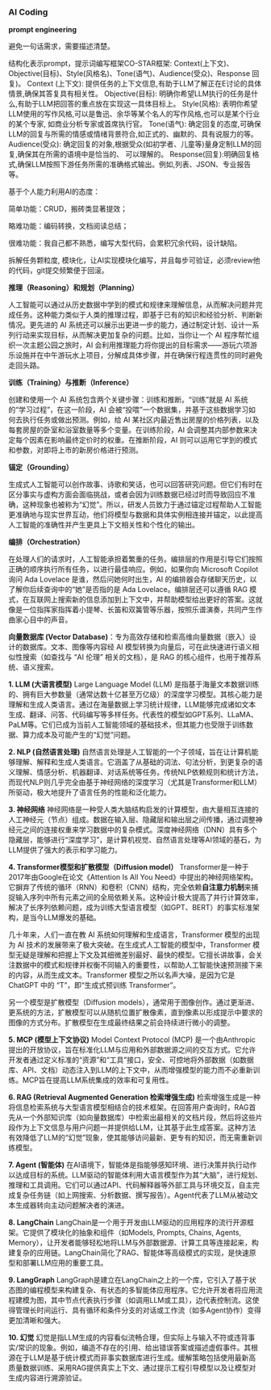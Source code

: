 ### AI Coding

**prompt engineering**

避免一句话需求，需要描述清楚。

结构化表示prompt，提示词编写框架CO-STAR框架: Context(上下文)、Objective(目标)、Style(风格名)、Tone(语气)、Audience(受众)、Response 回复)。
Context (上下文):  提供任务的上下文信息,有助于LLM了解正在E讨论的具体情景,确保其答复具有相关性。
Objective(目标):   明确你希望LLM执行的任务是什么,有助于LLM把回答的重点放在实现这一具体目标上。
Style(风格):   表明你希望LLM使用的写作风格,可以是鲁迅、余华等某个名人的写作风格,也可以是某个行业的某个专家,
如商业分析专家或首席执行官。
Tone(语气):   确定回复的态度,可确保LLM的回复与所需的情感或情绪背景符合,如正式的、幽默的、具有说服力的等。
Audience(受众):  确定回复的对象,根据受众(如初学者、儿童等)量身定制LLM的回复,确保其在所需的语境中是恰当的、
可以理解的。
Response(回复):明确回复格式,确保LLM按照下游任务所需的准确格式输出。例如,列表、JSON、专业报告等。



基于个人能力利用AI的态度：

简单功能：CRUD，搬砖类显著提效；

略难功能：编码转换，文档阅读总结；

很难功能：我自己都不熟悉，编写大型代码，会累积冗余代码，设计缺陷。



拆解任务颗粒度,  模块化，让AI实现模块化编写，并且每步可验证，必须review他的代码，git提交频繁便于回滚。

**推理（Reasoning）和规划（Planning）**

人工智能可以通过从历史数据中学到的模式和规律来理解信息，从而解决问题并完成任务。这种能力类似于人类的推理过程，即基于已有的知识和经验分析、判断新情况。更先进的 AI 系统还可以展示出更进一步的能力，通过制定计划、设计一系列行动来实现目标，从而解决更加复杂的问题。比如，当你让一个 AI 程序帮忙组织一次主题公园之旅时，AI 会利用推理能力将你提出的目标需求——游玩六项游乐设施并在中午游玩水上项目，分解成具体步骤，并在确保行程连贯性的同时避免走回头路。

**训练（Training）与推断（Inference）**

创建和使用一个 AI 系统包含两个关键步骤：训练和推断。“训练”就是 AI 系统的“学习过程”，在这一阶段，AI 会被“投喂”一个数据集，并基于这些数据学习如何去执行任务或做出预测。例如，给 AI 某社区内最近售出房屋的价格列表，以及每套房屋的卧室和浴室数量等多个变量。在训练阶段，AI 会调整其内部参数来决定每个因素在影响最终定价时的权重。在推断阶段，AI 则可以运用它学到的模式和参数，对即将上市的新房价格进行预测。

**锚定（Grounding）**

生成式人工智能可以创作故事、诗歌和笑话，也可以回答研究问题。但它们有时在区分事实与虚构方面会面临挑战，或者会因为训练数据已经过时而导致回应不准确，这种现象也被称为“幻觉”。所以，研发人员致力于通过锚定过程帮助人工智能更准确地与现实世界互动，他们将模型与数据和具体实例相连接并锚定，以此提高人工智能的准确性并产生更具上下文相关性和个性化的输出。

**编排（Orchestration）**

在处理人们的请求时，人工智能承担着繁重的任务。编排层的作用是引导它们按照正确的顺序执行所有任务，以进行最佳响应。例如，如果你向 Microsoft Copilot 询问 Ada Lovelace 是谁，然后问她何时出生，AI 的编排器会存储聊天历史，以了解你后续查询中的“她”是否指的是 Ada Lovelace。编排层还可以遵循 RAG 模式，在互联网上搜索新的信息添加到上下文中，并帮助模型给出更好的答案。这就像是一位指挥家指挥着小提琴、长笛和双簧管等乐器，按照乐谱演奏，共同产生作曲家心目中的声音。

**向量数据库 (Vector Database)**：专为高效存储和检索高维向量数据（嵌入）设计的数据库。文本、图像等内容经 AI 模型转换为向量后，可在此快速进行语义相似性搜索（如查找与 “AI 伦理” 相关的文档），是 RAG 的核心组件，也用于推荐系统、语义搜索。



**1. LLM (大语言模型)**
Large Language Model (LLM) 是指基于海量文本数据训练的、拥有巨大参数量（通常达数十亿甚至万亿级）的深度学习模型。其核心能力是理解和生成人类语言。通过在海量数据上学习统计规律，LLM能够完成诸如文本生成、翻译、问答、代码编写等多样任务。代表性的模型如GPT系列、LLaMA、PaLM等。它们已成为当前人工智能领域的基础技术，但其能力也受限于训练数据、算力成本及可能产生的“幻觉”问题。

**2. NLP (自然语言处理)**
自然语言处理是人工智能的一个子领域，旨在让计算机能够理解、解释和生成人类语言。它涵盖了从基础的词法、句法分析，到更复杂的语义理解、情感分析、机器翻译、对话系统等任务。传统NLP依赖规则和统计方法，而现代NLP则几乎完全由基于神经网络的深度学习（尤其是Transformer和LLM）所驱动，极大地提升了语言任务的性能和泛化能力。

**3. 神经网络**
神经网络是一种受人类大脑结构启发的计算模型，由大量相互连接的人工神经元（节点）组成。数据在输入层、隐藏层和输出层之间传播，通过调整神经元之间的连接权重来学习数据中的复杂模式。深度神经网络（DNN）具有多个隐藏层，能够进行“深度学习”，是计算机视觉、自然语言处理等AI领域的基石，为LLM提供了强大的表示和学习能力。

**4. Transformer模型和扩散模型（Diffusion model）**
Transformer是一种于2017年由Google在论文《Attention Is All You Need》中提出的神经网络架构。它摒弃了传统的循环（RNN）和卷积（CNN）结构，完全依赖**自注意力机制**来捕捉输入序列中所有元素之间的全局依赖关系。这种设计极大提高了并行计算效率，解决了长序列依赖问题，成为训练大型语言模型（如GPT、BERT）的事实标准架构，是当今LLM爆发的基础。

几十年来，人们一直在教 AI 系统如何理解和生成语言，Transformer 模型的出现为 AI 技术的发展带来了极大突破。在生成式人工智能的模型中，Transformer 模型无疑是理解和把握上下文及其细微差别最好、最快的模型。它擅长讲故事，会关注数据中的模式和规律并权衡不同输入的重要性，以帮助人工智能快速预测接下来的内容，从而生成文本。Transformer 模型之所以名声大噪，是因为它是 ChatGPT 中的 “T”，即“生成式预训练 Transformer”。

另一个模型是扩散模型（Diffusion models），通常用于图像创作。通过更渐进、更系统的方法，扩散模型可以从随机位置扩散像素，直到像素以形成提示中要求的图像的方式分布。扩散模型在生成最终结果之前会持续进行微小的调整。



**5. MCP (模型上下文协议)**
Model Context Protocol (MCP) 是一个由Anthropic提出的开放协议，旨在标准化LLM与应用和外部数据源之间的交互方式。它允许开发者通过定义标准的“资源”和“工具”接口，安全、可控地将外部数据（如数据库、API、文档）动态注入到LLM的上下文中，从而增强模型的能力而不必重新训练。MCP旨在提高LLM系统集成的效率和可复用性。

**6. RAG (Retrieval Augmented Generation 检索增强生成)**
检索增强生成是一种将信息检索系统与大型语言模型相结合的技术框架。在回答用户查询时，RAG首先从一个外部知识库（如向量数据库）中检索出最相关的文档片段，然后将这些片段作为上下文信息与用户问题一并提供给LLM，让其基于此生成答案。这种方法有效降低了LLM的“幻觉”现象，使其能够访问最新、更专有的知识，而无需重新训练模型。

**7. Agent (智能体)**
在AI语境下，智能体是指能够感知环境、进行决策并执行动作以达成目标的系统。LLM驱动的智能体利用大语言模型作为其“大脑”，进行规划、推理和工具调用。它们可以通过API、代码解释器等外部工具与环境交互，自主完成复杂任务链（如上网搜索、分析数据、撰写报告）。Agent代表了LLM从被动文本生成器转向主动问题解决者的演进。

**8. LangChain**
LangChain是一个用于开发由LLM驱动的应用程序的流行开源框架。它提供了模块化的抽象和组件（如Models, Prompts, Chains, Agents, Memory），让开发者能够轻松地将LLM与外部数据源、计算工具等连接起来，构建复杂的应用链。LangChain简化了RAG、智能体等高级模式的实现，是快速原型和部署LLM应用的重要工具。

**9. LangGraph**
LangGraph是建立在LangChain之上的一个库，它引入了基于状态图的编程模型来构建复杂、有状态的多智能体应用程序。它允许开发者将应用流程建模为图，其中节点代表执行步骤（如调用LLM或工具），边代表控制流。这使得管理长时间运行、具有循环和条件分支的对话或工作流（如多Agent协作）变得更加清晰和强大。

**10. 幻觉**
幻觉是指LLM生成的内容看似流畅合理，但实际上与输入不符或违背事实/常识的现象。例如，编造不存在的引用、给出错误答案或描述虚假事件。其根源在于LLM是基于统计模式而非事实数据库进行生成。缓解策略包括使用最新高质量数据训练、采用RAG提供真实上下文、通过提示工程引导模型以及让模型对生成内容进行溯源验证。



